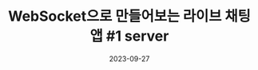 ---
title: "WebSocket으로 만들어보는 라이브 채팅 앱 #1 server"
excerpt: "간단한 라이브 채팅 앱 프론트에서 백엔드까지 만들어보기"

categories:
  - React
tags:
  - [react, api, library, WebRTC]

toc: true
toc_sticky: true
 
date: 2023-09-27
last_modified_at: 2023-09-27
---